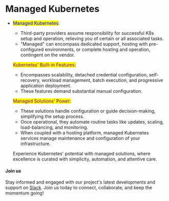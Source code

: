 # Managed Kubernetes

*   <mark style="color:blue;">Managed Kubernetes</mark>:

    * Third-party providers assume responsibility for successful K8s setup and operation, relieving you of certain or all associated tasks.
    * "Managed" can encompass dedicated support, hosting with pre-configured environments, or complete hosting and operation, contingent on the vendor.

    <mark style="color:purple;">Kubernetes' Built-in Features:</mark>

    * Encompasses scalability, detached credential configuration, self-recovery, workload management, batch execution, and progressive application deployment.
    * These features demand substantial manual configuration.

    <mark style="color:purple;">Managed Solutions' Power:</mark>

    * These solutions handle configuration or guide decision-making, simplifying the setup process.
    * Once operational, they automate routine tasks like updates, scaling, load-balancing, and monitoring.
    * When coupled with a hosting platform, managed Kubernetes services manage maintenance and configuration of your infrastructure.

    Experience Kubernetes' potential with managed solutions, where excellence is curated with simplicity, automation, and attentive care.

#### Join us

Stay informed and engaged with our project's latest developments and support on [Slack](https://app.slack.com/client/T04QS32JX6E/C04QKEWE146). Join us today to connect, collaborate, and keep the momentum going! &#x20;
